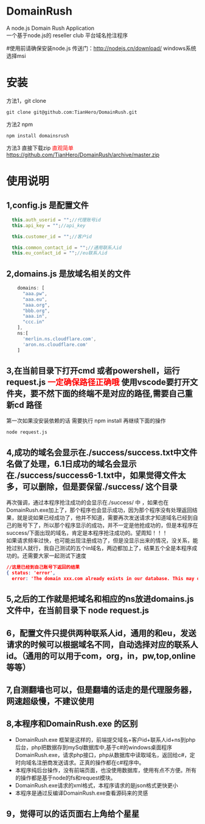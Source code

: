 # DomainRush
A node.js Domain Rush Application  
一个基于node.js的 reseller club 平台域名抢注程序

#使用前请确保安装node.js 传送门：http://nodejs.cn/download/   windows系统选择msi

# 安装
方法1，git clone
```
git clone git@github.com:TianHero/DomainRush.git
```
方法2 npm
```
npm install domainsrush
```
方法3 直接下载zip <font color="red">直观简单</font> https://github.com/TianHero/DomainRush/archive/master.zip

# 使用说明
## 1,config.js 是配置文件
```js
  this.auth_userid = "";//代理账号id
  this.api_key = "";//api_key

  this.customer_id = "";//客户id

  this.common_contact_id = "";//通用联系人id
  this.eu_contact_id = "";//eu联系人id
```

## 2,domains.js 是放域名相关的文件
```js
    domains: [
      "aaa.pw",
      "aaa.eu",
      "aaa.org",
      "bbb.org",
      "aaa.in",
      "ccc.in"
    ],
    ns:[
      'merlin.ns.cloudflare.com',
      'aron.ns.cloudflare.com'
    ]
```
## 3,在当前目录下打开cmd 或者powershell，运行request.js  <font color="red">一定确保路径正确哦</font> 使用vscode要打开文件夹，要不然下面的终端不是对应的路径,需要自己重新cd 路径 
第一次如果没安装依赖的话 需要执行 npm install 再继续下面的操作
```
node request.js
```

## 4,成功的域名会显示在./success/success.txt中文件名做了处理，6.1日成功的域名会显示在./success/success6-1.txt中，如果觉得文件太多，可以删除，但是要保留./success/ 这个目录  
再次强调，通过本程序抢注成功的会显示在./success/ 中 ，如果也在DomainRush.exe加上了，那个程序也会显示成功，因为那个程序没有处理返回结果，就是说如果已经成功了，他并不知道，需要再次发送请求才知道域名已经到自己的账号下了，所以那个程序显示的成功，并不一定是他抢成功的，但是本程序在success/下面出现的域名，肯定是本程序抢注成功的。望周知！！！  
如果请求频率过快，也可能出现注册成功了，但是没显示出来的情况，没关系，能抢过别人就行，我自己测试的五个in域名，两边都加上了，结果五个全是本程序成功的。还需要大家一起测试下速度
```json
//这是已经到自己账号下返回的结果
{ status: 'error',
  error: 'The domain xxx.com already exists in our database. This may occur if there is a pending Order for xxx.com in our database under your account or any other account. You may search for this domain within your control panel. If you do not find this domain within your profile please contact our Support Department.' }
```
## 5,之后的工作就是把域名和相应的ns放进domains.js文件中，在当前目录下 node request.js
## 6，配置文件只提供两种联系人id，通用的和eu，发送请求的时候可以根据域名不同，自动选择对应的联系人id。（通用的可以用于com，org，in，pw,top,online等等）
## 7,自测翻墙也可以，但是翻墙的话走的是代理服务器，网速超级慢，不建议使用
## 8,本程序和DomainRush.exe 的区别
- DomainRush.exe 框架是这样的，前端提交域名+客户id+联系人id+ns到php后台，php把数据存到mySql数据库中,基于c#的windows桌面程序DomainRush.exe，请求php接口，php从数据库中读取域名，返回给c#，定时向域名注册商发送请求。正真的操作都在c#程序中。
- 本程序纯后台操作，没有前端页面，也没使用数据库，使用有点不方便。所有的操作都是基于node的fs和request模块。
- DomainRush.exe请求的xml格式，本程序请求的是json格式更快更小
- 本程序是通过反编译DomainRush.exe查看源码来的灵感
## 9，觉得可以的话页面右上角给个星星
